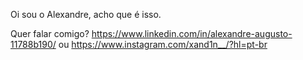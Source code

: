 Oi sou o Alexandre, acho que é isso.

Quer falar comigo?
https://www.linkedin.com/in/alexandre-augusto-11788b190/ ou
https://www.instagram.com/xand1n__/?hl=pt-br
